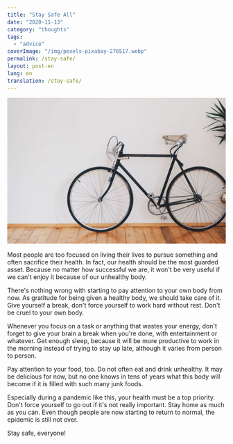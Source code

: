 ```yaml
---
title: "Stay Safe All"
date: "2020-11-13"
category: "thoughts"
tags:
  - "advice"
coverImage: "/img/pexels-pixabay-276517.webp"
permalink: /stay-safe/
layout: post-en
lang: en
translation: /stay-safe/
---
```


![](/img/pexels-pixabay-276517.webp)

Most people are too focused on living their lives to pursue something and often sacrifice their health. In fact, our health should be the most guarded asset. Because no matter how successful we are, it won't be very useful if we can't enjoy it because of our unhealthy body.

There's nothing wrong with starting to pay attention to your own body from now. As gratitude for being given a healthy body, we should take care of it. Give yourself a break, don't force yourself to work hard without rest. Don't be cruel to your own body.

Whenever you focus on a task or anything that wastes your energy, don't forget to give your brain a break when you're done, with entertainment or whatever. Get enough sleep, because it will be more productive to work in the morning instead of trying to stay up late, although it varies from person to person.

Pay attention to your food, too. Do not often eat and drink unhealthy. It may be delicious for now, but no one knows in tens of years what this body will become if it is filled with such many junk foods.

Especially during a pandemic like this, your health must be a top priority. Don't force yourself to go out if it's not really important. Stay home as much as you can. Even though people are now starting to return to normal, the epidemic is still not over.

Stay safe, everyone!
